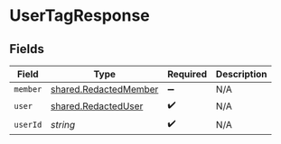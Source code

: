 # UserTagResponse


## Fields

| Field                                                                 | Type                                                                  | Required                                                              | Description                                                           |
| --------------------------------------------------------------------- | --------------------------------------------------------------------- | --------------------------------------------------------------------- | --------------------------------------------------------------------- |
| `member`                                                              | [shared.RedactedMember](../../../sdk/models/shared/redactedmember.md) | :heavy_minus_sign:                                                    | N/A                                                                   |
| `user`                                                                | [shared.RedactedUser](../../../sdk/models/shared/redacteduser.md)     | :heavy_check_mark:                                                    | N/A                                                                   |
| `userId`                                                              | *string*                                                              | :heavy_check_mark:                                                    | N/A                                                                   |